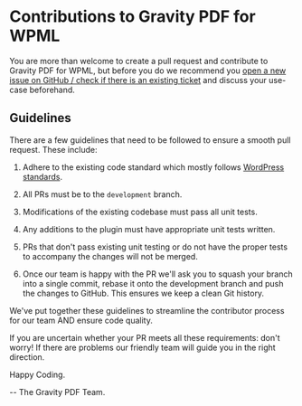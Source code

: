 # Contributions to Gravity PDF for WPML

You are more than welcome to create a pull request and contribute to Gravity PDF for WPML, but before you do we recommend you [open a new issue on GitHub / check if there is an existing ticket](https://github.com/GravityPDF/gravity-pdf-for-wpml/issues) and discuss your use-case beforehand.

## Guidelines

There are a few guidelines that need to be followed to ensure a smooth pull request. These include:

1. Adhere to the existing code standard which mostly follows [WordPress standards](https://make.wordpress.org/core/handbook/best-practices/coding-standards/php/).

1. All PRs must be to the `development` branch.

1. Modifications of the existing codebase must pass all unit tests.

1. Any additions to the plugin must have appropriate unit tests written.

1. PRs that don't pass existing unit testing or do not have the proper tests to accompany the changes will not be merged.

1. Once our team is happy with the PR we'll ask you to squash your branch into a single commit, rebase it onto the development branch and push the changes to GitHub. This ensures we keep a clean Git history.

We've put together these guidelines to streamline the contributor process for our team AND ensure code quality.

If you are uncertain whether your PR meets all these requirements: don't worry! If there are problems our friendly team will guide you in the right direction.

Happy Coding.

-- The Gravity PDF Team.
